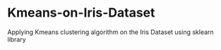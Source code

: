 # Kmeans-on-Iris-Dataset
Applying Kmeans clustering algorithm on the Iris Dataset using sklearn library

